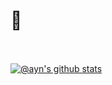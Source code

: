 # 👋

[<img src="https://user-images.githubusercontent.com/6760/131197709-eaf19a34-7bfa-47f8-a3b1-68ca039500a7.png" width="16" height="16">][1] &nbsp;
[<img src="https://user-images.githubusercontent.com/6760/131197389-36c4c8e9-6324-4816-8571-efa70f942d59.png" width="16" height="16">][2] &nbsp;
[<img src="https://user-images.githubusercontent.com/6760/131196756-5b5cd248-525b-44f5-9bae-16702046b2f9.png" width="16" height="16">][3] &nbsp;
[<img src="https://user-images.githubusercontent.com/6760/131197249-0c2d110d-693c-41f1-9f3c-6675cf985439.png" width="24" height="16">][4]

<!-- Icons -->

[1.2]: https://user-images.githubusercontent.com/6760/131197709-eaf19a34-7bfa-47f8-a3b1-68ca039500a7.png (Strava)
[2.2]: https://user-images.githubusercontent.com/6760/131197389-36c4c8e9-6324-4816-8571-efa70f942d59.png (Twitter)
[3.2]: https://user-images.githubusercontent.com/6760/131196756-5b5cd248-525b-44f5-9bae-16702046b2f9.png (IG)
[4.2]: https://user-images.githubusercontent.com/6760/131197249-0c2d110d-693c-41f1-9f3c-6675cf985439.png (LinkedIn)

<!-- Links -->
[1]: https://strava.com/athletes/ayn
[2]: https://twitter.com/ayn
[3]: https://instagram.com/ayn
[4]: https://www.linkedin.com/in/andrewng


[![@ayn's github stats](https://github-readme-stats.vercel.app/api?username=ayn&count_private=true&show_icons=true&theme=github_dark)](#)

<!--
this seems to be wrong, or it doesn't include private repos:
![@ayn's top langs](https://github-readme-stats.vercel.app/api/top-langs/?username=ayn&theme=github_dark&count_private=true&layout=compact)
-->

<!--
**ayn/ayn** is a ✨ _special_ ✨ repository because its `README.md` (this file) appears on your GitHub profile.

Here are some ideas to get you started:

- 🔭 I’m currently working on ...
- 🌱 I’m currently learning ...
- 👯 I’m looking to collaborate on ...
- 🤔 I’m looking for help with ...
- 💬 Ask me about ...
- 📫 How to reach me: ...
- 😄 Pronouns: ...
- ⚡ Fun fact: ...
-->
